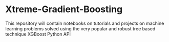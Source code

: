 # Xtreme-Gradient-Boosting
This repository will contain notebooks on tutorials and projects on machine learning problems solved using the very popular and robust tree based technique XGBoost Python API
